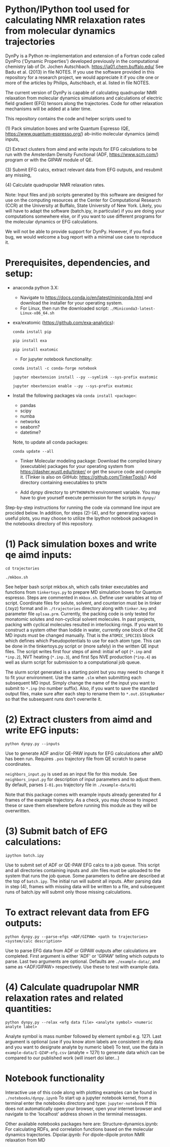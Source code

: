 Python/IPython tool used for calculating NMR relaxation rates from molecular dynamics trajectories
=========

DynPy is a Python re-implementation and extension of a Fortran code called DynPro ('Dynamic Properties') developed previously in the computational chemistry lab of Dr. Jochen Autschbach. https://ja01.chem.buffalo.edu/
See Badu et al. (2013) in file NOTES. If you use the software provided in this repository for a research project, we would appreciate it if you cite one or more of the articles by Philips, Autschbach, et al. listed in file NOTES.

The current version of DynPy is capable of calculating quadrupolar NMR relaxation from molecular dynamics simulations and calculations of electric field gradient (EFG) tensors along the trajectories. Code for other relaxation mechanisms will be added at a later time. 


This repository contains the code and helper scripts used to 

(1) Pack simulation boxes and write Quantum Espresso (QE, https://www.quantum-espresso.org/) ab-initio molecular dynamics (aimd) inputs,

(2) Extract clusters from aimd and write inputs for EFG calculations to be run with the Amsterdam Density Functional (ADF, https://www.scm.com/) program or with the GIPAW module of QE.

(3) Submit EFG calcs, extract relevant data from EFG outputs, and resubmit any missing, 

(4) Calculate quadrupolar NMR relaxation rates.

Note: Input files and job scripts generated by this software are designed for use on the computing resources at the Center for Computational Research (CCR) at the University at Buffalo, State University of New York. Likely, you will have to adapt the software (batch.ipy, in particular) if you are doing your computations somewhere else, or if you want to use different programs for the molecular dynamics or EFG calculations.

We will not be able to provide support for DynPy. However, if you find a bug, 
we would welcome a bug report with a minimal use case to reproduce it.



# Prerequisites, dependencies, and setup:
- anaconda python 3.X:
    - Navigate to https://docs.conda.io/en/latest/miniconda.html and download the installer for your operating system. 
    - For Linux, then run the downloaded script:
     `./Miniconda3-latest-Linux-x86_64.sh`
- exa/exatomic (https://github.com/exa-analytics):

     `conda install pip`
     
     `pip install exa`
     
     `pip install exatomic`
    - For jupyter notebook functionality:
    
     `conda install -c conda-forge notebook`
     
     `jupyter nbextension install --py --symlink --sys-prefix exatomic`
     
     `jupyter nbextension enable --py --sys-prefix exatomic`
- Install the following packages via `conda install <package>`:
    - pandas
    - scipy
    - numba
    - networkx
    - seaborn?
    - datetime?
    
    Note, to update all conda packages:
    
    `conda update --all`

    - Tinker Molecular modeling package:
          Download the compiled binary (executable) packages for your operating system from https://dasher.wustl.edu/tinker/ or get the source code and compile it. (Tinker is also on GitHub: https://github.com/TinkerTools/)
          Add directory containing executables to `$PATH`

     - Add dynpy directory to `$PYTHONPATH` environment variable. You may have to give yourself execute permission for the scripts in `dynpy/`

Step-by-step instructions for running the code via command line input are procided below. In addition, for steps (2)-(4), and for generating various useful plots,
you may choose to utilize the Ipython notebook packaged in the notebooks directory of this repository.
# (1) Pack simulation boxes and write qe aimd inputs:
`cd trajectories`

`./mkbox.sh`

See helper bash script mkbox.sh, which calls tinker executables and functions from `tinkertoys.py` to prepare MD simulation boxes for Quantum espresso. Steps are commented in `mkbox.sh`. Define user variables at top of script. Coordinate files for solute, solvent, and counterion must be in tinker (.txyz) format and in `./trajectories` directory
along with `tinker.key` and parameter file `oplsaa.prm`. Currently, the packing code is only tested for monatomic solutes and non-cyclical solvent molecules. In past projects, packing with cyclical molecules resulted in interlocking rings. If you want to construct a system other than Iodide in water, currently one block of the QE MD inputs must be changed manually. That is the `ATOMIC_SPECIES` block which defines which Pseudopotentials to use for each atom type. This can be done in the tinkertoys.py script or (more safely) in the written QE input files. The script writes first four steps of aimd: initial wf opt (`*.inp` and `*inp.2`), NVT heating (`*.inp.3`), and first 5ps NVE production (`*inp.4`) as well as slurm script for submission to a computational job queue.

The slurm script generated is a starting point but you may need to change it to fit your environment. Use the same `.slm` when submitting each subsequent MD input. Simply change the name of the input you want to submit to `*.inp` (no number suffix). Also, if you want to save the standard output files, make sure after each step to rename them to `*.out.$StepNumber` so that the subsequent runs don't overwrite it.

# (2) Extract clusters from aimd and write EFG inputs:
`python dynpy.py --inputs`
    
Use to generate ADF and/or QE-PAW inputs for EFG calculations after aiMD has been run. Requires `.pos` trajectory file from QE scratch to parse coordinates.

`neighbors_input.py` is used as an input file for this module. See `neighbors_input.py` for description of input parameters and to adjust them. By default, parses `I-01.pos` trajectory file in `./example-data/01`

Note that this package comes with example inputs already generated for 4 frames of the example trajectory. As a check, you may choose to inspect these or save them elsewhere before running this module as they will be overwritten.

# (3)  Submit batch of EFG calculations:
`ipython batch.ipy`

Use to submit set of ADF or QE-PAW EFG calcs to a job queue. This script and all directories containing inputs and .slm files must be uploaded to the system that runs the job queue.
Some parameters to define are described at the top of `batch.ipy`. The initial run will submit all inputs. After parsing data in step (4), frames with missing data
will be written to a file, and subsequent runs of batch.ipy will submit only those missing calculations.

# To extract relevant data from EFG outputs:
`python dynpy.py --parse-efgs <ADF/GIPAW> <path to trajectories> <system/calc description>`

Use to parse EFG data from ADF or GIPAW outputs after calculations are completed. First argument is either 'ADF' or 'GIPAW' telling which outputs to parse.
Last two arguments are optional. Defaults are `./example-data/`, and same as <ADF/GIPAW> respectively. Use these to test with example data.

# (4)  Calculate quadrupolar NMR relaxation rates and related quantities:
`python dynpy.py --relax <efg data file> <analyte symbol> <numeric analyte label>`
      
 Analyte symbol is mass number followed by element symbol e.g. 127I.
 Last argument is optional (use if you know atom labels are consistent in efg data and you want to designate analyte by numeric label)
 To test, use the data in `example-data/I-QZ4P-efg.csv` (analyte = 127I) to generate data which can be compared to our published work (will insert doi later...)

# Notebook functionality
Interactive use of this code along with plotting examples can be found in `./notebooks/dynpy.ipynb`
To start up a jupyter notebook kernel, from a terminal enter the notebooks directory and type:
`jupyter-notebook`
If this does not automatically open your browser, open your internet browser and navigate to the 'localhost' address shown in the terminal messages.

Other available notebooks packages here are:
 Structure-dynamics.ipynb: For calculating RDFs, and correlation functions based on the molecular dynamics trajectories.
 Dipolar.ipynb: For dipole-dipole proton NMR relaxation from MD
